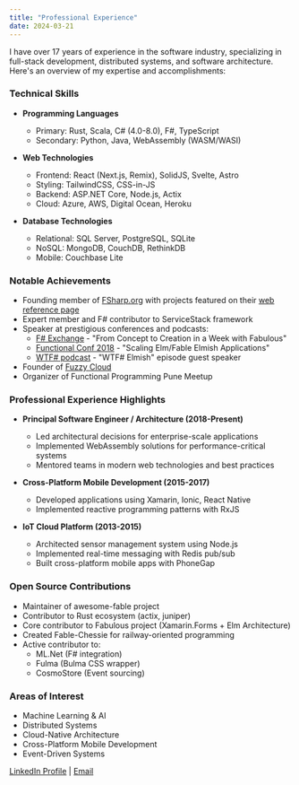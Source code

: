 ```yaml
---
title: "Professional Experience"
date: 2024-03-21
---
```


I have over 17 years of experience in the software industry, specializing in full-stack development, distributed systems, and software architecture. Here's an overview of my expertise and accomplishments:

### Technical Skills

* **Programming Languages**
  - Primary: Rust, Scala, C# (4.0-8.0), F#, TypeScript
  - Secondary: Python, Java, WebAssembly (WASM/WASI)

* **Web Technologies**
  - Frontend: React (Next.js, Remix), SolidJS, Svelte, Astro
  - Styling: TailwindCSS, CSS-in-JS
  - Backend: ASP.NET Core, Node.js, Actix
  - Cloud: Azure, AWS, Digital Ocean, Heroku

* **Database Technologies**
  - Relational: SQL Server, PostgreSQL, SQLite
  - NoSQL: MongoDB, CouchDB, RethinkDB
  - Mobile: Couchbase Lite

### Notable Achievements

* Founding member of [FSharp.org](http://FSharp.org) with projects featured on their [web reference page](http://fsharp.org/guides/web/)
* Expert member and F# contributor to ServiceStack framework
* Speaker at prestigious conferences and podcasts:
  - [F# Exchange](https://skillsmatter.com/skillscasts/13429-from-concept-to-creation-in-a-week-with-fabulous#video) - "From Concept to Creation in a Week with Fabulous"
  - [Functional Conf 2018](https://www.youtube.com/watch?v=P8LPIpDGcFg) - "Scaling Elm/Fable Elmish Applications"
  - [WTF# podcast](https://wtfsharp.net/wtf-is-elmish) - "WTF# Elmish" episode guest speaker
* Founder of [Fuzzy Cloud](https://fuzzycloud.in/)
* Organizer of Functional Programming Pune Meetup

### Professional Experience Highlights

* **Principal Software Engineer / Architecture (2018-Present)**
  - Led architectural decisions for enterprise-scale applications
  - Implemented WebAssembly solutions for performance-critical systems
  - Mentored teams in modern web technologies and best practices

* **Cross-Platform Mobile Development (2015-2017)**
  - Developed applications using Xamarin, Ionic, React Native
  - Implemented reactive programming patterns with RxJS

* **IoT Cloud Platform (2013-2015)**
  - Architected sensor management system using Node.js
  - Implemented real-time messaging with Redis pub/sub
  - Built cross-platform mobile apps with PhoneGap

### Open Source Contributions

* Maintainer of awesome-fable project
* Contributor to Rust ecosystem (actix, juniper)
* Core contributor to Fabulous project (Xamarin.Forms + Elm Architecture)
* Created Fable-Chessie for railway-oriented programming
* Active contributor to:
  - ML.Net (F# integration)
  - Fulma (Bulma CSS wrapper)
  - CosmoStore (Event sourcing)

### Areas of Interest

* Machine Learning & AI
* Distributed Systems
* Cloud-Native Architecture
* Cross-Platform Mobile Development
* Event-Driven Systems

[LinkedIn Profile](https://in.linkedin.com/in/kunjee17) | [Email](mailto:contact@kunjan.in)